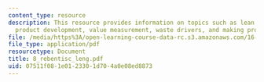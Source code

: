 ```yaml
---
content_type: resource
description: This resource provides information on topics such as lean engineering,
  product development, value measurement, waste drivers, and making processes flow.
file: /media/https%3A/open-learning-course-data-rc.s3.amazonaws.com/16-852j-integrating-the-lean-enterprise-fall-2005/07511f081e0123301d704a0e08ed8873_8_rebentisc_leng.pdf
file_type: application/pdf
resourcetype: Document
title: 8_rebentisc_leng.pdf
uid: 07511f08-1e01-2330-1d70-4a0e08ed8873
---
```

